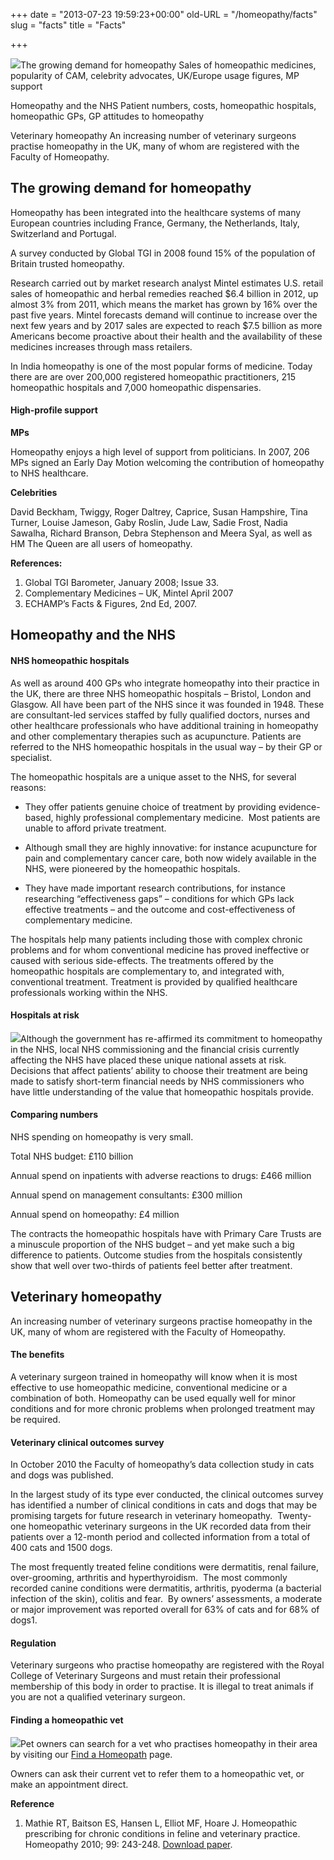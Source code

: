 +++
date = "2013-07-23 19:59:23+00:00"
old-URL = "/homeopathy/facts"
slug = "facts"
title = "Facts"

+++

![](https://res.cloudinary.com/homeopathyuk/v1557403245/bha/facts.jpg)The growing demand for homeopathy
Sales of homeopathic medicines, popularity of CAM, celebrity advocates, UK/Europe usage figures, MP support

Homeopathy and the NHS
Patient numbers, costs, homeopathic hospitals, homeopathic GPs, GP attitudes to homeopathy

Veterinary homeopathy
An increasing number of veterinary surgeons practise homeopathy in the UK, many of whom are registered with the Faculty of Homeopathy.

## The growing demand for homeopathy

Homeopathy has been integrated into the healthcare systems of many European countries including France, Germany, the Netherlands, Italy, Switzerland and Portugal.

A survey conducted by Global TGI in 2008 found 15% of the population of Britain trusted homeopathy.

Research carried out by market research analyst Mintel estimates U.S. retail sales of homeopathic and herbal remedies reached $6.4 billion in 2012, up almost 3% from 2011, which means the market has grown by 16% over the past five years. Mintel forecasts demand will continue to increase over the next few years and by 2017 sales are expected to reach $7.5 billion as more Americans become proactive about their health and the availability of these medicines increases through mass retailers.

In India homeopathy is one of the most popular forms of medicine. Today there are are over 200,000 registered homeopathic practitioners, 215 homeopathic hospitals and 7,000 homeopathic dispensaries.

#### High-profile support

**MPs**

Homeopathy enjoys a high level of support from politicians. In 2007, 206 MPs signed an Early Day Motion welcoming the contribution of homeopathy to NHS healthcare.

**Celebrities**

David Beckham, Twiggy, Roger Daltrey, Caprice, Susan Hampshire, Tina Turner, Louise Jameson, Gaby Roslin, Jude Law, Sadie Frost, Nadia Sawalha, Richard Branson, Debra Stephenson and Meera Syal, as well as HM The Queen are all users of homeopathy.

**References:**

1. Global TGI Barometer, January 2008; Issue 33.
2. Complementary Medicines – UK, Mintel April 2007
3. ECHAMP’s Facts & Figures, 2nd Ed, 2007.

## Homeopathy and the NHS

#### NHS homeopathic hospitals

As well as around 400 GPs who integrate homeopathy into their practice in the UK, there are three NHS homeopathic hospitals – Bristol, London and Glasgow. All have been part of the NHS since it was founded in 1948. These are consultant-led services staffed by fully qualified doctors, nurses and other healthcare professionals who have additional training in homeopathy and other complementary therapies such as acupuncture. Patients are referred to the NHS homeopathic hospitals in the usual way – by their GP or specialist.

The homeopathic hospitals are a unique asset to the NHS, for several reasons:

  * They offer patients genuine choice of treatment by providing evidence-based, highly professional complementary medicine.  Most patients are unable to afford private treatment.

  * Although small they are highly innovative: for instance acupuncture for pain and complementary cancer care, both now widely available in the NHS, were pioneered by the homeopathic hospitals.

  * They have made important research contributions, for instance researching “effectiveness gaps” – conditions for which GPs lack effective treatments – and the outcome and cost-effectiveness of complementary medicine.

The hospitals help many patients including those with complex chronic problems and for whom conventional medicine has proved ineffective or caused with serious side-effects. The treatments offered by the homeopathic hospitals are complementary to, and integrated with, conventional treatment. Treatment is provided by qualified healthcare professionals working within the NHS.

#### Hospitals at risk

![](https://res.cloudinary.com/homeopathyuk/v1557403245/bha/patient-hospital.jpg)Although the government has re-affirmed its commitment to homeopathy in the NHS, local NHS commissioning and the financial crisis currently affecting the NHS have placed these unique national assets at risk. Decisions that affect patients’ ability to choose their treatment are being made to satisfy short-term financial needs by NHS commissioners who have little understanding of the value that homeopathic hospitals provide.

#### Comparing numbers

NHS spending on homeopathy is very small.

Total NHS budget: £110 billion

Annual spend on inpatients with adverse reactions to drugs: £466 million

Annual spend on management consultants: £300 million

Annual spend on homeopathy: £4 million

The contracts the homeopathic hospitals have with Primary Care Trusts are a minuscule proportion of the NHS budget – and yet make such a big difference to patients. Outcome studies from the hospitals consistently show that well over two-thirds of patients feel better after treatment.

## Veterinary homeopathy

An increasing number of veterinary surgeons practise homeopathy in the UK, many of whom are registered with the Faculty of Homeopathy.

#### The benefits

A veterinary surgeon trained in homeopathy will know when it is most effective to use homeopathic medicine, conventional medicine or a combination of both. Homeopathy can be used equally well for minor conditions and for more chronic problems when prolonged treatment may be required.

#### Veterinary clinical outcomes survey

In October 2010 the Faculty of homeopathy’s data collection study in cats and dogs was published.

In the largest study of its type ever conducted, the clinical outcomes survey has identified a number of clinical conditions in cats and dogs that may be promising targets for future research in veterinary homeopathy.  Twenty-one homeopathic veterinary surgeons in the UK recorded data from their patients over a 12-month period and collected information from a total of 400 cats and 1500 dogs.

The most frequently treated feline conditions were dermatitis, renal failure, over-grooming, arthritis and hyperthyroidism.  The most commonly recorded canine conditions were dermatitis, arthritis, pyoderma (a bacterial infection of the skin), colitis and fear.  By owners’ assessments, a moderate or major improvement was reported overall for 63% of cats and for 68% of dogs1.

#### Regulation

Veterinary surgeons who practise homeopathy are registered with the Royal College of Veterinary Surgeons and must retain their professional membership of this body in order to practise. It is illegal to treat animals if you are not a qualified veterinary surgeon.

#### Finding a homeopathic vet

![](https://res.cloudinary.com/homeopathyuk/v1557403245/bha/finding-a-homeopathic-vet.jpg)Pet owners can search for a vet who practises homeopathy in their area by visiting our [Find a Homeopath](http://localhost/treatment/find-a-homeopath-search/) page.

Owners can ask their current vet to refer them to a homeopathic vet, or make an appointment direct.

**Reference**

1. Mathie RT, Baitson ES, Hansen L, Elliot MF, Hoare J. Homeopathic prescribing for chronic conditions in feline and veterinary practice. Homeopathy 2010; 99: 243-248. [Download paper](https://res.cloudinary.com/homeopathyuk/v1557403245/bha/PUBLISHED-PAPER-xcats-dogsx-facts-about-veterinary-homeopathy.pdf).
